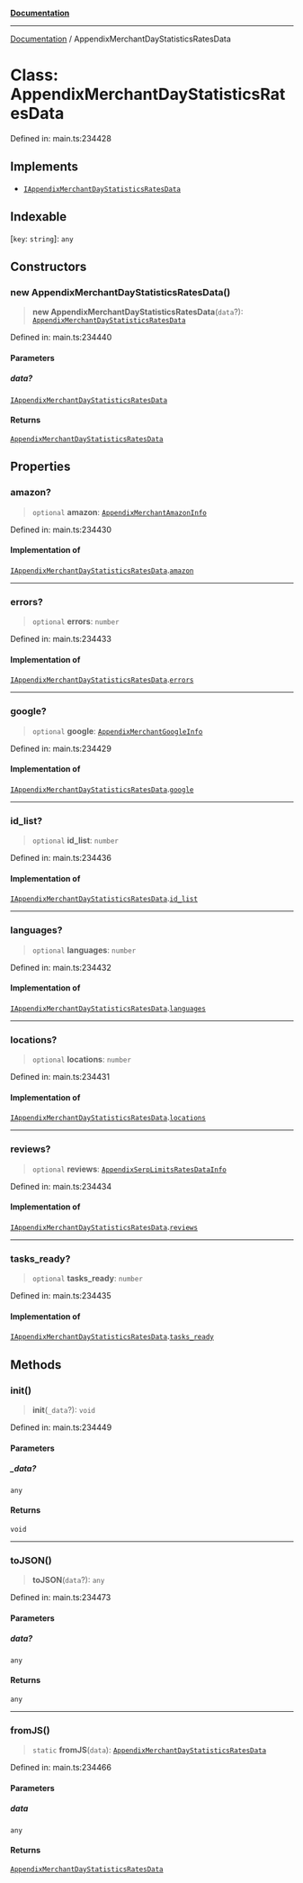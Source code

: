 [**Documentation**](../README.md)

***

[Documentation](../README.md) / AppendixMerchantDayStatisticsRatesData

# Class: AppendixMerchantDayStatisticsRatesData

Defined in: main.ts:234428

## Implements

- [`IAppendixMerchantDayStatisticsRatesData`](../interfaces/IAppendixMerchantDayStatisticsRatesData.md)

## Indexable

\[`key`: `string`\]: `any`

## Constructors

### new AppendixMerchantDayStatisticsRatesData()

> **new AppendixMerchantDayStatisticsRatesData**(`data`?): [`AppendixMerchantDayStatisticsRatesData`](AppendixMerchantDayStatisticsRatesData.md)

Defined in: main.ts:234440

#### Parameters

##### data?

[`IAppendixMerchantDayStatisticsRatesData`](../interfaces/IAppendixMerchantDayStatisticsRatesData.md)

#### Returns

[`AppendixMerchantDayStatisticsRatesData`](AppendixMerchantDayStatisticsRatesData.md)

## Properties

### amazon?

> `optional` **amazon**: [`AppendixMerchantAmazonInfo`](AppendixMerchantAmazonInfo.md)

Defined in: main.ts:234430

#### Implementation of

[`IAppendixMerchantDayStatisticsRatesData`](../interfaces/IAppendixMerchantDayStatisticsRatesData.md).[`amazon`](../interfaces/IAppendixMerchantDayStatisticsRatesData.md#amazon)

***

### errors?

> `optional` **errors**: `number`

Defined in: main.ts:234433

#### Implementation of

[`IAppendixMerchantDayStatisticsRatesData`](../interfaces/IAppendixMerchantDayStatisticsRatesData.md).[`errors`](../interfaces/IAppendixMerchantDayStatisticsRatesData.md#errors)

***

### google?

> `optional` **google**: [`AppendixMerchantGoogleInfo`](AppendixMerchantGoogleInfo.md)

Defined in: main.ts:234429

#### Implementation of

[`IAppendixMerchantDayStatisticsRatesData`](../interfaces/IAppendixMerchantDayStatisticsRatesData.md).[`google`](../interfaces/IAppendixMerchantDayStatisticsRatesData.md#google)

***

### id\_list?

> `optional` **id\_list**: `number`

Defined in: main.ts:234436

#### Implementation of

[`IAppendixMerchantDayStatisticsRatesData`](../interfaces/IAppendixMerchantDayStatisticsRatesData.md).[`id_list`](../interfaces/IAppendixMerchantDayStatisticsRatesData.md#id_list)

***

### languages?

> `optional` **languages**: `number`

Defined in: main.ts:234432

#### Implementation of

[`IAppendixMerchantDayStatisticsRatesData`](../interfaces/IAppendixMerchantDayStatisticsRatesData.md).[`languages`](../interfaces/IAppendixMerchantDayStatisticsRatesData.md#languages)

***

### locations?

> `optional` **locations**: `number`

Defined in: main.ts:234431

#### Implementation of

[`IAppendixMerchantDayStatisticsRatesData`](../interfaces/IAppendixMerchantDayStatisticsRatesData.md).[`locations`](../interfaces/IAppendixMerchantDayStatisticsRatesData.md#locations)

***

### reviews?

> `optional` **reviews**: [`AppendixSerpLimitsRatesDataInfo`](AppendixSerpLimitsRatesDataInfo.md)

Defined in: main.ts:234434

#### Implementation of

[`IAppendixMerchantDayStatisticsRatesData`](../interfaces/IAppendixMerchantDayStatisticsRatesData.md).[`reviews`](../interfaces/IAppendixMerchantDayStatisticsRatesData.md#reviews)

***

### tasks\_ready?

> `optional` **tasks\_ready**: `number`

Defined in: main.ts:234435

#### Implementation of

[`IAppendixMerchantDayStatisticsRatesData`](../interfaces/IAppendixMerchantDayStatisticsRatesData.md).[`tasks_ready`](../interfaces/IAppendixMerchantDayStatisticsRatesData.md#tasks_ready)

## Methods

### init()

> **init**(`_data`?): `void`

Defined in: main.ts:234449

#### Parameters

##### \_data?

`any`

#### Returns

`void`

***

### toJSON()

> **toJSON**(`data`?): `any`

Defined in: main.ts:234473

#### Parameters

##### data?

`any`

#### Returns

`any`

***

### fromJS()

> `static` **fromJS**(`data`): [`AppendixMerchantDayStatisticsRatesData`](AppendixMerchantDayStatisticsRatesData.md)

Defined in: main.ts:234466

#### Parameters

##### data

`any`

#### Returns

[`AppendixMerchantDayStatisticsRatesData`](AppendixMerchantDayStatisticsRatesData.md)
